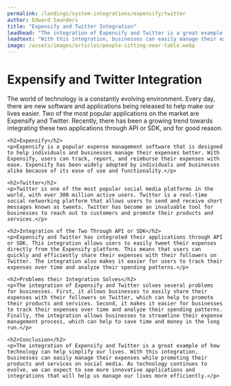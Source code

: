 ```yaml
---
permalink: /landings/system-integrations/expensify/twitter
author: Edward Saunders
title: "Expensify and Twitter Integration"
leadhead: "The integration of Expensify and Twitter is a great example of how technology can help simplify our lives"
leadtext: "With this integration, businesses can easily manage their expenses while promoting their products and services on social media. As technology continues to evolve, we can expect to see more innovative applications and integrations that will help us manage our lives more efficiently."
image: /assets/images/articles/people-sitting-near-table.webp
---
```

<div class="arttext">	<h1>Expensify and Twitter Integration</h1>
	<p>The world of technology is a constantly evolving environment. Every day, there are new software and applications being released to help make our lives easier. Two of the most popular applications on the market are Expensify and Twitter. Recently, there has been a growing trend towards integrating these two applications through API or SDK, and for good reason.</p>

	<h2>Expensify</h2>
	<p>Expensify is a popular expense management software that is designed to help individuals and businesses manage their expenses better. With Expensify, users can track, report, and reimburse their expenses with ease. Expensify has been widely adopted by individuals and businesses alike because of its ease of use and functionality.</p>

	<h2>Twitter</h2>
	<p>Twitter is one of the most popular social media platforms in the world, with over 300 million active users. Twitter is a real-time social networking platform that allows users to send and receive short messages known as tweets. Twitter has become an invaluable tool for businesses to reach out to customers and promote their products and services.</p>

	<h2>Integration of the Two Through API or SDK</h2>
	<p>Expensify and Twitter has integrated their applications through API or SDK. This integration allows users to easily tweet their expenses directly from the Expensify platform. This means that users can quickly and efficiently share their expenses with their followers on Twitter. The integration also makes it easier for users to track their expenses over time and analyze their spending patterns.</p>

	<h2>Problems their Integration Solves</h2>
	<p>The integration of Expensify and Twitter solves several problems for businesses. First, it allows businesses to easily share their expenses with their followers on Twitter, which can help to promote their products and services. Second, it makes it easier for businesses to track their expenses over time and analyze their spending patterns. Finally, the integration allows businesses to streamline their expense management process, which can help to save time and money in the long run.</p>

	<h2>Conclusion</h2>
	<p>The integration of Expensify and Twitter is a great example of how technology can help simplify our lives. With this integration, businesses can easily manage their expenses while promoting their products and services on social media. As technology continues to evolve, we can expect to see more innovative applications and integrations that will help us manage our lives more efficiently.</p>
</div>